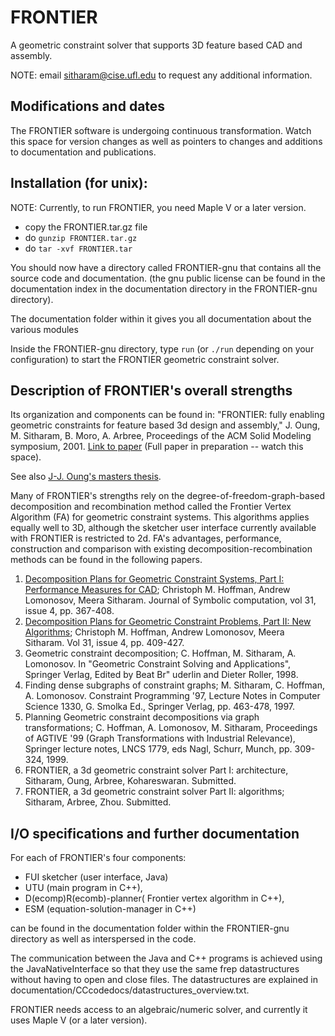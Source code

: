 FRONTIER
========
A geometric constraint solver that supports 3D feature based CAD and assembly.

NOTE: email sitharam@cise.ufl.edu to request any additional information.

Modifications and dates
-----------------------
The FRONTIER software is undergoing continuous transformation. Watch this space for version changes as well as pointers to changes and additions to documentation and publications.

Installation (for unix):
------------------------
NOTE: Currently, to run FRONTIER, you need Maple V or a later version.

- copy the FRONTIER.tar.gz file
- do `gunzip FRONTIER.tar.gz`
- do `tar -xvf FRONTIER.tar`

You should now have a directory called FRONTIER-gnu that contains all the source code and documentation.
	(the gnu public license can be found in the documentation index in the documentation directory in the FRONTIER-gnu directory).

The documentation folder within it gives you all documentation about the various modules

Inside the FRONTIER-gnu directory, type `run` (or `./run` depending on your configuration) to start the FRONTIER geometric constraint solver.

Description of FRONTIER's overall strengths 
-----------------------------------
Its organization and components can be found in: "FRONTIER: fully enabling geometric constraints for feature based 3d design and assembly," J. Oung, M. Sitharam, B. Moro, A. Arbree, Proceedings of the ACM Solid Modeling symposium, 2001. [Link to paper](http://www.cise.ufl.edu/~sitharam/shortfrontier.ps) (Full paper in preparation -- watch this space).

See also [J-J. Oung's masters thesis](http://www.cise.ufl.edu/~joung).

Many of FRONTIER's strengths rely on  the degree-of-freedom-graph-based decomposition and recombination method called the Frontier Vertex Algorithm (FA) for geometric constraint systems.  This algorithms applies equally well to 3D, although the sketcher user interface  currently available with FRONTIER is restricted to 2d. FA's advantages, performance, construction and comparison with existing decomposition-recombination methods can be found in the following papers.

1. [Decomposition Plans for Geometric Constraint Systems, Part I: Performance Measures for CAD](http://www.idealibrary.com/links/toc/jsco/31/4/0); Christoph M. Hoffman, Andrew Lomonosov, Meera Sitharam. Journal of Symbolic computation, vol 31, issue 4, pp. 367-408.
2. [Decomposition Plans for Geometric Constraint Problems, Part II: New Algorithms](http://www.idealibrary.com/links/toc/jsco/31/4/0); Christoph M. Hoffman, Andrew Lomonosov, Meera Sitharam. Vol 31, issue 4, pp. 409-427.
3. Geometric constraint decomposition; C. Hoffman, M. Sitharam, A. Lomonosov. In "Geometric Constraint Solving and Applications", Springer Verlag, Edited by Beat Br\" uderlin and Dieter Roller, 1998. 
4. Finding dense subgraphs of constraint graphs; M. Sitharam, C. Hoffman, A. Lomonosov. Constraint Programming '97, Lecture Notes in Computer Science 1330, G. Smolka Ed., Springer Verlag, pp. 463-478, 1997. 
5. Planning Geometric constraint decompositions via graph transformations; C. Hoffman, A. Lomonosov, M. Sitharam, Proceedings of AGTIVE '99 (Graph Transformations with Industrial Relevance), Springer lecture notes, LNCS 1779, eds Nagl, Schurr, Munch, pp. 309-324, 1999. 
6. FRONTIER, a 3d geometric constraint solver Part I: architecture, Sitharam, Oung, Arbree, Kohareswaran. Submitted.
7. FRONTIER, a 3d geometric constraint solver Part II: algorithms; Sitharam, Arbree, Zhou. Submitted.

I/O specifications and further documentation
--------------------------------------------
For each of FRONTIER's four components:

- FUI sketcher (user interface, Java)
- UTU (main program in C++), 
- D(ecomp)R(ecomb)-planner( Frontier vertex algorithm in C++), 
- ESM (equation-solution-manager in C++)

can be found in the documentation folder within the FRONTIER-gnu directory as well as interspersed in the code.

The communication between the Java and C++ programs is achieved using the JavaNativeInterface so that they use the same frep datastructures without having to open and close files. The datastructures are explained in documentation/CCcodedocs/datastructures_overview.txt.

FRONTIER needs access to an algebraic/numeric solver, and currently it uses Maple V (or a later version).

